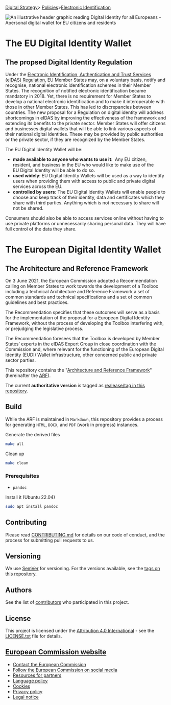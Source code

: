 [Digital Strategy](https://digital-strategy.ec.europa.eu//en)> [Policies](https://digital-strategy.ec.europa.eu/en/policies)>[Electronic Identification](https://digital-strategy.ec.europa.eu//en/policies/electronic-identification)

![An illustrative header graphic reading Digital Identity for all Europeans - Apersonal digital wallet for EU citizens and residents](https://joinup.ec.europa.eu/sites/default/files/inline-images/EUDI.png)

# The EU Digital Identity Wallet 
## The propsed Digital Identity Regulation

Under the [Electronic Identification, Authentication and Trust Services (eIDAS) Regulation](https://digital-strategy.ec.europa.eu/en/policies/eidas-regulation), EU Member States may, on a voluntary basis, notify and recognise, national electronic identification schemes in their Member States. The recognition of notified electronic identification became mandatory in 2018.
Yet, there is no requirement for Member States to develop a national electronic identification and to make it interoperable with those in other Member States. This has led to discrepancies between countries.
The new proposal for a Regulation on digital identity will address shortcomings in eIDAS by improving the effectiveness of the framework and extending its benefits to the private sector.
Member States will offer citizens and businesses digital wallets that will be able to link various aspects of their national digital identities. These may be provided by public authorities or the private sector, if they are recognized by the Member States.

The EU Digital Identity Wallet will be:

* **made available to anyone who wants to use it**:  Any EU citizen, resident, and business in the EU who would like to make use of the EU Digital Identity will be able to do so.
* **used widely**: EU Digital Identity Wallets will be used as a way to identify users when providing them with access to public and private digital services across the EU.
* **controlled by users**: The EU Digital Identity Wallets will enable people to choose and keep track of their identity, data and certificates which they share with third parties. Anything which is not necessary to share will not be shared.

Consumers should also be able to access services online without having to use private platforms or unnecessarily sharing personal data. They will have full control of the data they share.

# The European Digital Identity Wallet 
## The Architecture and Reference Framework

On 3 June 2021, the European Commission adopted a Recommendation
calling on Member States to work towards the development of a Toolbox
including a technical Architecture and Reference Framework
a set of common standards and technical specifications and a
set of common guidelines and best practices.

The Recommendation specifies that these outcomes will serve as a basis
for the implementation of the proposal for a European Digital Identity
Framework, without the process of developing the Toolbox interfering
with, or prejudging the legislative process.

The Recommendation foresees that the Toolbox is developed by Member
States’ experts in the eIDAS Expert Group  in close coordination with
the Commission and, where relevant for the functioning of the European
Digital Identity (EUDI) Wallet infrastructure, other concerned public
and private sector parties.

This repository contains the "[Architecture and Reference Framework](arf.md)"
(hereinafter the [ARF](arf.md)).

The current **authoritative version** is tagged as [realease/tag in this
repository](https://github.com/eu-digital-identity-wallet/architecture-and-reference-framework/releases).


## Build
While the ARF is maintained in `Markdown`, this repository provides a
process for generating `HTML`, `DOCX`, and `PDF` (work in progress)
instances.

Generate the derived files
```bash
make all
```

Clean up
```bash
make clean
```

### Prerequisites
* `pandoc`

Install it (Ubuntu 22.04)
```bash
sudo apt install pandoc
```

## Contributing

Please read [CONTRIBUTING.md](CONTRIBUTING.md) for details on our code of conduct,
and the process for submitting pull requests to us.

## Versioning

We use [SemVer](http://semver.org/) for versioning. For the versions available, 
see the [tags on this repository](https://github.com/eu-digital-identity-wallet/architecture-and-reference-framework/tags). 

## Authors

See the list of [contributors](https://github.com/eu-digital-identity-wallet/architecture-and-reference-framework/graphs/contributors) who participated in this project.

## License

This project is licensed under the [Attribution 4.0
International](http://creativecommons.org/licenses/by/4.0/) - see the
[LICENSE.txt](LICENSE) file for details.

## [European Commission website](https://commission.europa.eu/index_en)

* [Contact the European Commission](https://commission.europa.eu/about-european-commission/contact_en)
* [Follow the European Commission on social media ](https://european-union.europa.eu/contact-eu/social-media-channels_en#/search?page=0&institutions=european_commission)
* [Resources for partners](https://commission.europa.eu/resources-partners_en)
* [Language policy](https://commission.europa.eu/language-policy_en)
* [Cookies](https://commission.europa.eu/cookies_en)
* [Privacy policy](https://commission.europa.eu/privacy-policy_en)
* [Legal notice](https://commission.europa.eu/legal-notice_en)
